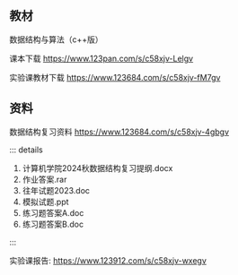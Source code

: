 ## 教材

数据结构与算法（c++版）

课本下载 https://www.123pan.com/s/c58xjv-Lelgv

实验课教材下载 https://www.123684.com/s/c58xjv-fM7gv

## 资料

数据结构复习资料 https://www.123684.com/s/c58xjv-4gbgv

::: details

1. 计算机学院2024秋数据结构复习提纲.docx
2. 作业答案.rar
3. 往年试题2023.doc
4. 模拟试题.ppt
5. 练习题答案A.doc
6. 练习题答案B.doc

:::

实验课报告: https://www.123912.com/s/c58xjv-wxegv
